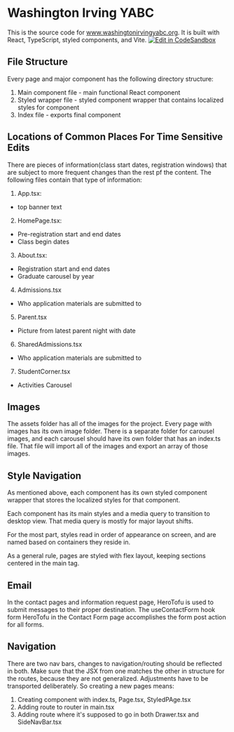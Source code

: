 # Washington Irving YABC
This is the source code for www.washingtonirvingyabc.org. It is built with React, TypeScript, styled components, and Vite.
[![Edit in CodeSandbox](https://assets.codesandbox.io/github/button-edit-lime.svg)](https://codesandbox.io/p/github/kjameer0/yabc-site/main)

## File Structure
Every page and major component has the following directory structure:
1. Main component file - main functional React component
2. Styled wrapper file - styled component wrapper that contains localized styles for component
3. Index file - exports final component

## Locations of Common Places For Time Sensitive Edits
There are pieces of information(class start dates, registration windows) that are subject to more frequent changes than the rest pf the content. The following files contain that type of information:
1. App.tsx:
  - top banner text
2. HomePage.tsx:
  - Pre-registration start and end dates
  - Class begin dates
3. About.tsx:
  - Registration start and end dates
  - Graduate carousel by year
4. Admissions.tsx
  - Who application materials are submitted to
5. Parent.tsx
  - Picture from latest parent night with date
6. SharedAdmissions.tsx
  - Who application materials are submitted to
7. StudentCorner.tsx
  - Activities Carousel

## Images
The assets folder has all of the images for the project. Every page with images has its own image folder. There is a separate folder for carousel images, and each carousel should have its own folder that has an index.ts file. That file will import all of the images and export an array of those images.

## Style Navigation
As mentioned above, each component has its own styled component wrapper that stores the localized styles for that component.

Each component has its main styles and a media query to transition to desktop view. That media query is mostly for major layout shifts.

For the most part, styles read in order of appearance on screen, and are named based on containers they reside in.

As a general rule, pages are styled with flex layout, keeping sections centered in the main tag.

## Email
In the contact pages and information request page, HeroTofu is used to submit messages to their proper destination. The useContactForm hook form HeroTofu in the Contact Form page accomplishes the form post action for all forms.

## Navigation
There are two nav bars, changes to navigation/routing should be reflected in both. Make sure that the JSX from one matches the other in structure for the routes, because they are not generalized. Adjustments have to be transported deliberately. So creating a new pages means:
1. Creating component with index.ts, Page.tsx, StyledPAge.tsx
2. Adding route to router in main.tsx
3. Adding route where it's supposed to go in both Drawer.tsx and SideNavBar.tsx





